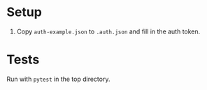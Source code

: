 Setup
=====
  1. Copy `auth-example.json` to `.auth.json` and fill in the auth token.

Tests
=====
Run with `pytest` in the top directory.
